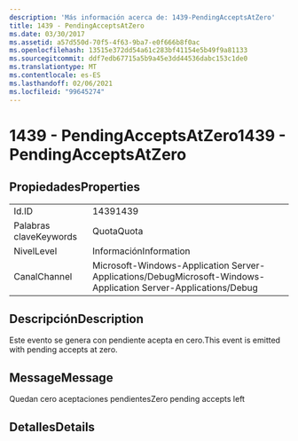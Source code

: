 ```yaml
---
description: 'Más información acerca de: 1439-PendingAcceptsAtZero'
title: 1439 - PendingAcceptsAtZero
ms.date: 03/30/2017
ms.assetid: a57d550d-70f5-4f63-9ba7-e0f666b8f0ac
ms.openlocfilehash: 13515e372dd54a61c283bf41154e5b49f9a81133
ms.sourcegitcommit: ddf7edb67715a5b9a45e3dd44536dabc153c1de0
ms.translationtype: MT
ms.contentlocale: es-ES
ms.lasthandoff: 02/06/2021
ms.locfileid: "99645274"
---
```

# <a name="1439---pendingacceptsatzero"></a><span data-ttu-id="28162-103">1439 - PendingAcceptsAtZero</span><span class="sxs-lookup"><span data-stu-id="28162-103">1439 - PendingAcceptsAtZero</span></span>

## <a name="properties"></a><span data-ttu-id="28162-104">Propiedades</span><span class="sxs-lookup"><span data-stu-id="28162-104">Properties</span></span>  
  
|||  
|-|-|  
|<span data-ttu-id="28162-105">Id.</span><span class="sxs-lookup"><span data-stu-id="28162-105">ID</span></span>|<span data-ttu-id="28162-106">1439</span><span class="sxs-lookup"><span data-stu-id="28162-106">1439</span></span>|  
|<span data-ttu-id="28162-107">Palabras clave</span><span class="sxs-lookup"><span data-stu-id="28162-107">Keywords</span></span>|<span data-ttu-id="28162-108">Quota</span><span class="sxs-lookup"><span data-stu-id="28162-108">Quota</span></span>|  
|<span data-ttu-id="28162-109">Nivel</span><span class="sxs-lookup"><span data-stu-id="28162-109">Level</span></span>|<span data-ttu-id="28162-110">Información</span><span class="sxs-lookup"><span data-stu-id="28162-110">Information</span></span>|  
|<span data-ttu-id="28162-111">Canal</span><span class="sxs-lookup"><span data-stu-id="28162-111">Channel</span></span>|<span data-ttu-id="28162-112">Microsoft-Windows-Application Server-Applications/Debug</span><span class="sxs-lookup"><span data-stu-id="28162-112">Microsoft-Windows-Application Server-Applications/Debug</span></span>|  
  
## <a name="description"></a><span data-ttu-id="28162-113">Descripción</span><span class="sxs-lookup"><span data-stu-id="28162-113">Description</span></span>  

 <span data-ttu-id="28162-114">Este evento se genera con pendiente acepta en cero.</span><span class="sxs-lookup"><span data-stu-id="28162-114">This event is emitted with pending accepts at zero.</span></span>  
  
## <a name="message"></a><span data-ttu-id="28162-115">Message</span><span class="sxs-lookup"><span data-stu-id="28162-115">Message</span></span>  

 <span data-ttu-id="28162-116">Quedan cero aceptaciones pendientes</span><span class="sxs-lookup"><span data-stu-id="28162-116">Zero pending accepts left</span></span>  
  
## <a name="details"></a><span data-ttu-id="28162-117">Detalles</span><span class="sxs-lookup"><span data-stu-id="28162-117">Details</span></span>
